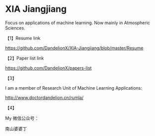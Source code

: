 # XIA Jiangjiang

Focus on applications of machine learning. Now mainly in Atmospheric Sciences.


【1】Resume link

https://github.com/DandelionX/XIA-Jiangjiang/blob/master/Resume




【2】Paper list link

https://github.com/DandelionX/papers-list




【3】

I am a member of Research Unit of Machine Learning Applications:

http://www.doctordandelion.cn/rumla/






【4】

My 微信公众号：

南山婆婆丁











